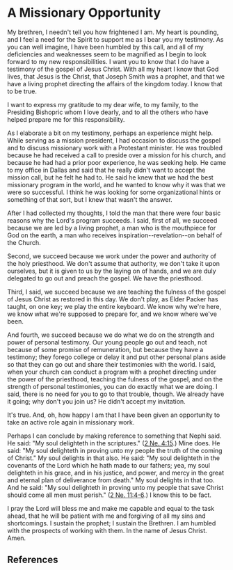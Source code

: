 # A Missionary Opportunity

My brethren, I needn't tell you how frightened I am. My heart is pounding, and
I feel a need for the Spirit to support me as I bear you my testimony. As you
can well imagine, I have been humbled by this call, and all of my deficiencies
and weaknesses seem to be magnified as I begin to look forward to my new
responsibilities. I want you to know that I do have a testimony of the gospel
of Jesus Christ. With all my heart I know that God lives, that Jesus is the
Christ, that Joseph Smith was a prophet, and that we have a living prophet
directing the affairs of the kingdom today. I know that to be true.

I want to express my gratitude to my dear wife, to my family, to the Presiding
Bishopric whom I love dearly, and to all the others who have helped prepare me
for this responsibility.

As I elaborate a bit on my testimony, perhaps an experience might help. While
serving as a mission president, I had occasion to discuss the gospel and to
discuss missionary work with a Protestant minister. He was troubled because he
had received a call to preside over a mission for his church, and because he
had had a prior poor experience, he was seeking help. He came to my office in
Dallas and said that he really didn't want to accept the mission call, but he
felt he had to. He said he knew that we had the best missionary program in the
world, and he wanted to know why it was that we were so successful. I think he
was looking for some organizational hints or something of that sort, but I
knew that wasn't the answer.

After I had collected my thoughts, I told the man that there were four basic
reasons why the Lord's program succeeds. I said, first of all, we succeed
because we are led by a living prophet, a man who is the mouthpiece for God on
the earth, a man who receives inspiration--revelation--on behalf of the
Church.

Second, we succeed because we work under the power and authority of the holy
priesthood. We don't assume that authority, we don't take it upon ourselves,
but it is given to us by the laying on of hands, and we are duly delegated to
go out and preach the gospel. We have the priesthood.

Third, I said, we succeed because we are teaching the fulness of the gospel of
Jesus Christ as restored in this day. We don't play, as Elder Packer has
taught, on one key; we play the entire keyboard. We know why we're here, we
know what we're supposed to prepare for, and we know where we've been.

And fourth, we succeed because we do what we do on the strength and power of
personal testimony. Our young people go out and teach, not because of some
promise of remuneration, but because they have a testimony; they forego
college or delay it and put other personal plans aside so that they can go out
and share their testimonies with the world. I said, when your church can
conduct a program with a prophet directing under the power of the priesthood,
teaching the fulness of the gospel, and on the strength of personal
testimonies, you can do exactly what we are doing. I said, there is no need
for you to go to that trouble, though. We already have it going; why don't you
join us? He didn't accept my invitation.

It's true. And, oh, how happy I am that I have been given an opportunity to
take an active role again in missionary work.

Perhaps I can conclude by making reference to something that Nephi said. He
said: "My soul delighteth in the scriptures." ([2 Ne.
4:15](/scriptures/bofm/2-ne/4.15?lang=eng#14).) Mine does. He said: "My soul
delighteth in proving unto my people the truth of the coming of Christ." My
soul delights in that also. He said: "My soul delighteth in the covenants of
the Lord which he hath made to our fathers; yea, my soul delighteth in his
grace, and in his justice, and power, and mercy in the great and eternal plan
of deliverance from death." My soul delights in that too. And he said: "My
soul delighteth in proving unto my people that save Christ should come all men
must perish." ([2 Ne. 11:4-6](/scriptures/bofm/2-ne/11.4-6?lang=eng#3).) I
know this to be fact.

I pray the Lord will bless me and make me capable and equal to the task ahead,
that he will be patient with me and forgiving of all my sins and shortcomings.
I sustain the prophet; I sustain the Brethren. I am humbled with the prospects
of working with them. In the name of Jesus Christ. Amen.

## References

